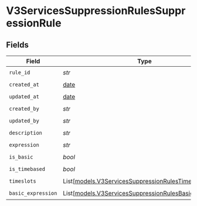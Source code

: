 # V3ServicesSuppressionRulesSuppressionRule


## Fields

| Field                                                                                                            | Type                                                                                                             | Required                                                                                                         | Description                                                                                                      |
| ---------------------------------------------------------------------------------------------------------------- | ---------------------------------------------------------------------------------------------------------------- | ---------------------------------------------------------------------------------------------------------------- | ---------------------------------------------------------------------------------------------------------------- |
| `rule_id`                                                                                                        | *str*                                                                                                            | :heavy_check_mark:                                                                                               | N/A                                                                                                              |
| `created_at`                                                                                                     | [date](https://docs.python.org/3/library/datetime.html#date-objects)                                             | :heavy_check_mark:                                                                                               | N/A                                                                                                              |
| `updated_at`                                                                                                     | [date](https://docs.python.org/3/library/datetime.html#date-objects)                                             | :heavy_check_mark:                                                                                               | N/A                                                                                                              |
| `created_by`                                                                                                     | *str*                                                                                                            | :heavy_check_mark:                                                                                               | N/A                                                                                                              |
| `updated_by`                                                                                                     | *str*                                                                                                            | :heavy_check_mark:                                                                                               | N/A                                                                                                              |
| `description`                                                                                                    | *str*                                                                                                            | :heavy_check_mark:                                                                                               | N/A                                                                                                              |
| `expression`                                                                                                     | *str*                                                                                                            | :heavy_check_mark:                                                                                               | N/A                                                                                                              |
| `is_basic`                                                                                                       | *bool*                                                                                                           | :heavy_check_mark:                                                                                               | N/A                                                                                                              |
| `is_timebased`                                                                                                   | *bool*                                                                                                           | :heavy_check_mark:                                                                                               | N/A                                                                                                              |
| `timeslots`                                                                                                      | List[[models.V3ServicesSuppressionRulesTimeslot](../models/v3servicessuppressionrulestimeslot.md)]               | :heavy_check_mark:                                                                                               | N/A                                                                                                              |
| `basic_expression`                                                                                               | List[[models.V3ServicesSuppressionRulesBasicExpression](../models/v3servicessuppressionrulesbasicexpression.md)] | :heavy_check_mark:                                                                                               | N/A                                                                                                              |